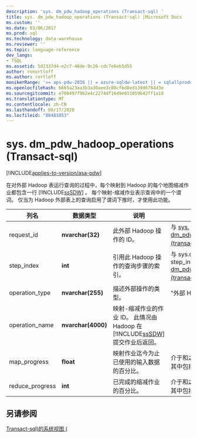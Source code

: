```yaml
---
description: 'sys. dm_pdw_hadoop_operations (Transact-sql) '
title: sys. dm_pdw_hadoop_operations (Transact-sql) |Microsoft Docs
ms.custom: ''
ms.date: 03/06/2017
ms.prod: sql
ms.technology: data-warehouse
ms.reviewer: ''
ms.topic: language-reference
dev_langs:
- TSQL
ms.assetid: 5d2337d4-e2c7-48de-9c26-cdc7e6eb5d55
author: ronortloff
ms.author: rortloff
monikerRange: '>= aps-pdw-2016 || = azure-sqldw-latest || = sqlallproducts-allversions'
ms.openlocfilehash: 6665a23aa3b3a30aee3c80cfbd8ed139d6784d3e
ms.sourcegitcommit: e700497f962e4c2274df16d9e651059b42ff1a10
ms.translationtype: MT
ms.contentlocale: zh-CN
ms.lasthandoff: 08/17/2020
ms.locfileid: "88481853"
---
```

# <a name="sysdm_pdw_hadoop_operations-transact-sql"></a>sys. dm_pdw_hadoop_operations (Transact-sql) 
[!INCLUDE[applies-to-version/asa-pdw](../../includes/applies-to-version/asa-pdw.md)]

  在对外部 Hadoop 表运行查询的过程中，每个映射到 Hadoop 的每个地图缩减作业都包含一行 [!INCLUDE[ssSDW](../../includes/sssdw-md.md)] 。 每个映射-缩减作业表示查询中的一个谓词。 仅当为 Hadoop 外部表上的查询启用了谓词下推时，才使用此功能。  
  
|列名|数据类型|说明|范围|  
|-----------------|---------------|-----------------|-----------|  
|request_id|**nvarchar(32)**|此外部 Hadoop 操作的 ID。|与 [sys. dm_pdw_exec_requests &#40;transact-sql&#41;](../../relational-databases/system-dynamic-management-views/sys-dm-pdw-exec-requests-transact-sql.md)相同。|  
|step_index|**int**|引用此 Hadoop 操作的查询步骤的索引。|与 sys.databases 中的 step_index [dm_pdw_request_steps &#40;transact-sql&#41;](../../relational-databases/system-dynamic-management-views/sys-dm-pdw-request-steps-transact-sql.md)。|  
|operation_type|**nvarchar(255)**|描述外部操作的类型。|"外部 Hadoop 操作"|  
|operation_name|**nvarchar(4000)**|映射-缩减作业的作业 ID。 此情况由 Hadoop 在 [!INCLUDE[ssSDW](../../includes/sssdw-md.md)] 提交作业后返回。||  
|map_progress|**float**|映射作业迄今为止已使用的输入数据的百分比。|介于和之间的浮点数字，其中包括0和100。|  
|reduce_progress|**int**|已完成的缩减作业的百分比。|介于和之间的浮点数字，其中包括0和100。|  
  
## <a name="see-also"></a>另请参阅  
 [Transact-sql&#41;的系统视图 &#40;](https://msdn.microsoft.com/library/35a6161d-7f43-4e00-bcd3-3091f2015e90)  
  
  
